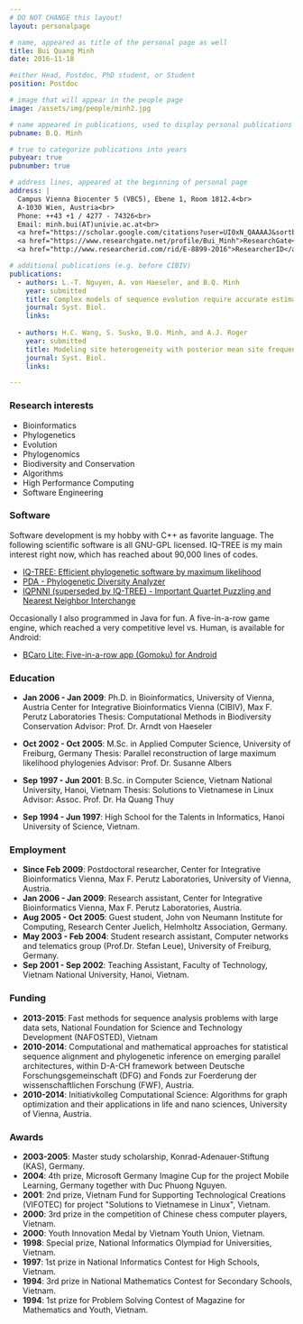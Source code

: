 ```yaml
---
# DO NOT CHANGE this layout!
layout: personalpage

# name, appeared as title of the personal page as well
title: Bui Quang Minh
date: 2016-11-18

#either Head, Postdoc, PhD student, or Student
position: Postdoc

# image that will appear in the people page
image: /assets/img/people/minh2.jpg

# name appeared in publications, used to display personal publications
pubname: B.Q. Minh

# true to categorize publications into years
pubyear: true
pubnumber: true

# address lines, appeared at the beginning of personal page
address: |
  Campus Vienna Biocenter 5 (VBC5), Ebene 1, Room 1812.4<br>
  A-1030 Wien, Austria<br>
  Phone: ++43 +1 / 4277 - 74326<br>
  Email: minh.bui(AT)univie.ac.at<br>
  <a href="https://scholar.google.com/citations?user=UI0xN_QAAAAJ&sortby=pubdate">Google Scholar</a><br>
  <a href="https://www.researchgate.net/profile/Bui_Minh">ResearchGate</a><br>
  <a href="http://www.researcherid.com/rid/E-8899-2016">ResearcherID</a>

# additional publications (e.g. before CIBIV)
publications:
  - authors: L.-T. Nguyen, A. von Haeseler, and B.Q. Minh
    year: submitted
    title: Complex models of sequence evolution require accurate estimators as exemplified with the invariable site plus Gamma model.
    journal: Syst. Biol.
    links:
        
  - authors: H.C. Wang, S. Susko, B.Q. Minh, and A.J. Roger
    year: submitted
    title: Modeling site heterogeneity with posterior mean site frequency profiles accelerates accurate phylogenomic estimation.
    journal: Syst. Biol.
    links:

---
```



### Research interests
<div class="hline"></div>

* Bioinformatics
* Phylogenetics
* Evolution
* Phylogenomics
* Biodiversity and Conservation
* Algorithms
* High Performance Computing
* Software Engineering


### Software
<div class="hline"></div>

Software development is my hobby with C++ as favorite language. The following scientific software is all GNU-GPL licensed. IQ-TREE is my main interest right now, which has reached about 90,000 lines of codes.

* [IQ-TREE: Efficient phylogenetic software by maximum likelihood](http://www.iqtree.org)
* [PDA - Phylogenetic Diversity Analyzer](http://www.cibiv.at/software/pda)
* [IQPNNI (superseded by IQ-TREE) - Important Quartet Puzzling and Nearest Neighbor Interchange](http://www.cibiv.at/software/iqpnni)

Occasionally I also programmed in Java for fun. A five-in-a-row game engine, which reached a very competitive level vs. Human, is available for Android:

* [BCaro Lite: Five-in-a-row app (Gomoku) for Android](https://play.google.com/store/apps/details?id=com.caro&hl=en)


### Education
<div class="hline"></div>

* __Jan 2006 - Jan 2009__: Ph.D. in Bioinformatics, University of Vienna, Austria
Center for Integrative Bioinformatics Vienna (CIBIV), Max F. Perutz Laboratories
Thesis: Computational Methods in Biodiversity Conservation
Advisor: Prof. Dr. Arndt von Haeseler

* __Oct 2002 - Oct 2005__: M.Sc. in Applied Computer Science, University of Freiburg, Germany
Thesis: Parallel reconstruction of large maximum likelihood phylogenies
Advisor: Prof. Dr. Susanne Albers

* __Sep 1997 - Jun 2001__: B.Sc. in Computer Science, Vietnam National University, Hanoi, Vietnam
Thesis: Solutions to Vietnamese in Linux
Advisor: Assoc. Prof. Dr. Ha Quang Thuy

* __Sep 1994 - Jun 1997__: High School for the Talents in Informatics, Hanoi University of Science, Vietnam.



### Employment
<div class="hline"></div>

* __Since Feb 2009__: Postdoctoral researcher, Center for Integrative Bioinformatics Vienna, Max F. Perutz Laboratories, University of Vienna, Austria.
* __Jan 2006 - Jan 2009__: Research assistant, Center for Integrative Bioinformatics Vienna, Max F. Perutz Laboratories, Austria.
* __Aug 2005 - Oct 2005__: Guest student, John von Neumann Institute for Computing, Research Center Juelich, Helmholtz Association, Germany.
* __May 2003 - Feb 2004__: Student research assistant, Computer networks and telematics group (Prof.Dr. Stefan Leue), University of Freiburg, Germany.
* __Sep 2001 - Sep 2002__: Teaching Assistant, Faculty of Technology, Vietnam National University, Hanoi, Vietnam.



### Funding
<div class="hline"></div>

* __2013-2015__: Fast methods for sequence analysis problems with large data sets, National Foundation for Science and Technology Development (NAFOSTED), Vietnam
* __2010-2014__: Computational and mathematical approaches for statistical sequence alignment and phylogenetic inference on emerging parallel architectures, within D-A-CH framework between Deutsche Forschungsgemeinschaft (DFG) and Fonds zur Foerderung der wissenschaftlichen Forschung (FWF), Austria.
* __2010-2014__: Initiativkolleg Computational Science: Algorithms for graph optimization and their applications in life and nano sciences, University of Vienna, Austria.


### Awards
<div class="hline"></div>

* __2003-2005__: Master study scholarship, Konrad-Adenauer-Stiftung (KAS), Germany.
* __2004__: 4th prize, Microsoft Germany Imagine Cup for the project Mobile Learning, Germany together with Duc Phuong Nguyen.
* __2001__: 2nd prize, Vietnam Fund for Supporting Technological Creations (VIFOTEC) for project "Solutions to Vietnamese in Linux", Vietnam.
* __2000__: 3rd prize in the competition of Chinese chess computer players, Vietnam.
* __2000__: Youth Innovation Medal by Vietnam Youth Union, Vietnam.
* __1998__: Special prize, National Informatics Olympiad for Universities, Vietnam.
* __1997__: 1st prize in National Informatics Contest for High Schools, Vietnam.
* __1994__: 3rd prize in National Mathematics Contest for Secondary Schools, Vietnam.
* __1994__: 1st prize for Problem Solving Contest of Magazine for Mathematics and Youth, Vietnam.

